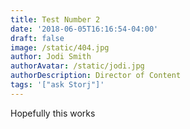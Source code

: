 ```yaml
---
title: Test Number 2
date: '2018-06-05T16:16:54-04:00'
draft: false
image: /static/404.jpg
author: Jodi Smith
authorAvatar: /static/jodi.jpg
authorDescription: Director of Content
tags: '["ask Storj"]'
---
```

Hopefully this works
